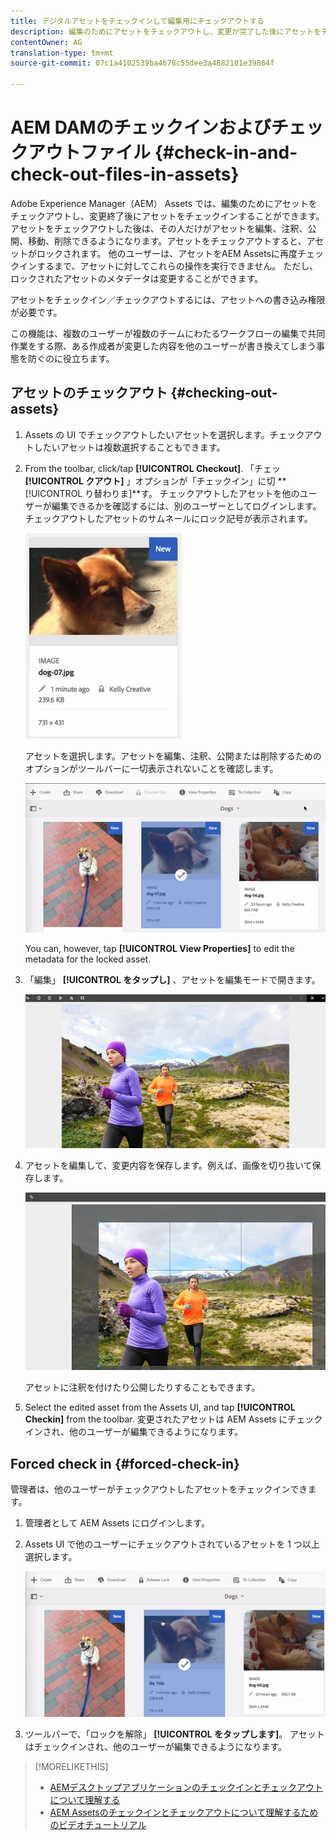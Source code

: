 ```yaml
---
title: デジタルアセットをチェックインして編集用にチェックアウトする
description: 編集のためにアセットをチェックアウトし、変更が完了した後にアセットをチェックインする方法について説明します。
contentOwner: AG
translation-type: tm+mt
source-git-commit: 07c1a4102539ba4678c55dee3a4882101e39864f

---
```



# AEM DAMのチェックインおよびチェックアウトファイル {#check-in-and-check-out-files-in-assets}

Adobe Experience Manager（AEM） Assets では、編集のためにアセットをチェックアウトし、変更終了後にアセットをチェックインすることができます。アセットをチェックアウトした後は、その人だけがアセットを編集、注釈、公開、移動、削除できるようになります。アセットをチェックアウトすると、アセットがロックされます。 他のユーザーは、アセットをAEM Assetsに再度チェックインするまで、アセットに対してこれらの操作を実行できません。 ただし、ロックされたアセットのメタデータは変更することができます。

アセットをチェックイン／チェックアウトするには、アセットへの書き込み権限が必要です。

この機能は、複数のユーザーが複数のチームにわたるワークフローの編集で共同作業をする際、ある作成者が変更した内容を他のユーザーが書き換えてしまう事態を防ぐのに役立ちます。

## アセットのチェックアウト {#checking-out-assets}

1. Assets の UI でチェックアウトしたいアセットを選択します。チェックアウトしたいアセットは複数選択することもできます。
1. From the toolbar, click/tap **[!UICONTROL Checkout]**.
「チェッ **[!UICONTROL クアウト]** 」オプションが「チェックイン」に切 **[!UICONTROL り替わりま]**す。
チェックアウトしたアセットを他のユーザーが編集できるかを確認するには、別のユーザーとしてログインします。チェックアウトしたアセットのサムネールにロック記号が表示されます。

   ![chlimage_1-471](assets/chlimage_1-471.png)

   アセットを選択します。アセットを編集、注釈、公開または削除するためのオプションがツールバーに一切表示されないことを確認します。

   ![chlimage_1-472](assets/chlimage_1-472.png)

   You can, however, tap **[!UICONTROL View Properties]** to edit the metadata for the locked asset.

1. 「編集」 **[!UICONTROL をタップし]** 、アセットを編集モードで開きます。

   ![chlimage_1-473](assets/chlimage_1-473.png)

1. アセットを編集して、変更内容を保存します。例えば、画像を切り抜いて保存します。

   ![chlimage_1-474](assets/chlimage_1-474.png)

   アセットに注釈を付けたり公開したりすることもできます。

1. Select the edited asset from the Assets UI, and tap **[!UICONTROL Checkin]** from the toolbar. 変更されたアセットは AEM Assets にチェックインされ、他のユーザーが編集できるようになります。

## Forced check in {#forced-check-in}

管理者は、他のユーザーがチェックアウトしたアセットをチェックインできます。

1. 管理者として AEM Assets にログインします。
1. Assets UI で他のユーザーにチェックアウトされているアセットを 1 つ以上選択します。

   ![chlimage_1-476](assets/chlimage_1-476.png)

1. ツールバーで、「ロックを解除」 **[!UICONTROL をタップします]**。 アセットはチェックインされ、他のユーザーが編集できるようになります。

>[!MORELIKETHIS]
>
>* [AEMデスクトップアプリケーションのチェックインとチェックアウトについて理解する](https://docs.adobe.com/content/help/en/experience-manager-desktop-app/using/using.html#how-app-works2)
>* [AEM Assetsのチェックインとチェックアウトについて理解するためのビデオチュートリアル](https://docs.adobe.com/content/help/en/experience-manager-learn/assets/collaboration/checkin-checkout-technical-video-understand.html)

